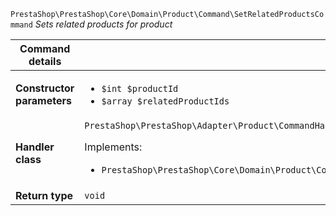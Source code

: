 `PrestaShop\PrestaShop\Core\Domain\Product\Command\SetRelatedProductsCommand`
_Sets related products for product_

| Command details            |    |
| -------------------------- | -- |
| **Constructor parameters** | <ul> <li>`$int $productId`</li>  <li>`$array $relatedProductIds`</li> </ul> |
| **Handler class**          | `PrestaShop\PrestaShop\Adapter\Product\CommandHandler\SetRelatedProductsHandler`  <p> Implements: </p> <ul>  <li>`PrestaShop\PrestaShop\Core\Domain\Product\CommandHandler\SetRelatedProductsHandlerInterface`</li>  |
| **Return type** |  `void`  |
